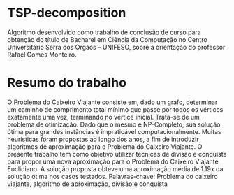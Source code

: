 # TSP-decomposition

Algoritmo desenvolvido como trabalho de conclusão de curso para obtenção do título de Bacharel em Ciência da
Computação no Centro Universitário Serra dos Órgãos – UNIFESO, sobre a orientação do professor Rafael Gomes Monteiro.

# Resumo do trabalho

O Problema do Caixeiro Viajante consiste em, dado um grafo, determinar um caminho de
comprimento total mínimo que passe por todos os vértices exatamente uma vez, terminando no
vértice inicial. Trata-se de um problema de otimização. Dado que o mesmo é NP-Completo, sua
solução ótima para grandes instâncias é impraticável computacionalmente. Muitas heurísticas
foram propostas ao longo dos anos, a fim de introduzir algoritmos de aproximação para o
Problema do Caixeiro Viajante. O presente trabalho tem como objetivo utilizar técnicas de
divisão e conquista para propor uma nova aproximação para o Problema do Caixeiro Viajante
Euclidiano. A solução proposta obteve uma aproximação média de 1.19x da solução ótima nos
casos testados.
Palavras-chave: Problema do caixeiro viajante, algoritmo de aproximação, divisão e conquista
